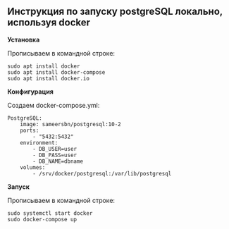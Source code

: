 
## Инструкция по запуску postgreSQL локально, используя docker


__Установка__

Прописываем в командной строке:

```
sudo apt install docker
sudo apt install docker-compose
sudo apt install docker.io
```

__Конфигурация__

Создаем docker-compose.yml:

```
PostgreSQL:
    image: sameersbn/postgresql:10-2
    ports:
        - "5432:5432"
    environment:
        - DB_USER=user
        - DB_PASS=user
        - DB_NAME=dbname
    volumes:
        - /srv/docker/postgresql:/var/lib/postgresql
```

__Запуск__

Прописываем в командной строке:

```
sudo systemctl start docker
sudo docker-compose up
```
